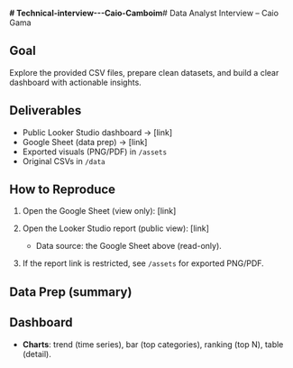 **# Technical-interview---Caio-Camboim**# Data Analyst Interview – Caio Gama

## Goal
Explore the provided CSV files, prepare clean datasets, and build a clear dashboard with actionable insights.

## Deliverables
- Public Looker Studio dashboard → [link]
- Google Sheet (data prep) → [link]
- Exported visuals (PNG/PDF) in `/assets`
- Original CSVs in `/data`

## How to Reproduce
1. Open the Google Sheet (view only): [link]
  
2. Open the Looker Studio report (public view): [link]
   - Data source: the Google Sheet above (read-only).
     
3. If the report link is restricted, see `/assets` for exported PNG/PDF.

## Data Prep (summary)


## Dashboard

- **Charts**: trend (time series), bar (top categories), ranking (top N), table (detail).


